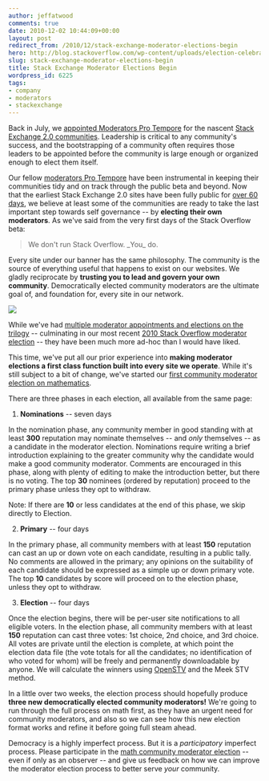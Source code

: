 ```yaml
---
author: jeffatwood
comments: true
date: 2010-12-02 10:44:09+00:00
layout: post
redirect_from: /2010/12/stack-exchange-moderator-elections-begin
hero: http://blog.stackoverflow.com/wp-content/uploads/election-celebration.jpg
slug: stack-exchange-moderator-elections-begin
title: Stack Exchange Moderator Elections Begin
wordpress_id: 6225
tags:
- company
- moderators
- stackexchange
---
```


Back in July, we [appointed Moderators Pro Tempore](http://blog.stackoverflow.com/2010/07/moderator-pro-tempore/) for the nascent [Stack Exchange 2.0 communities](http://stackexchange.com/sites). Leadership is critical to any community's success, and the bootstrapping of a community often requires those leaders to be appointed before the community is large enough or organized enough to elect them itself.

Our fellow [moderators Pro Tempore](http://blog.stackoverflow.com/2010/07/moderator-pro-tempore/) have been instrumental in keeping their communities tidy and on track through the public beta and beyond. Now that the earliest Stack Exchange 2.0 sites have been fully public for [over 60 days](http://blog.stackoverflow.com/2010/09/our-first-area-51-site-goes-public/), we believe at least some of the communities are ready to take the last important step towards self governance -- by **electing their own moderators**. As we've said from the very first days of the Stack Overflow beta:



<blockquote>
We don't run Stack Overflow. _You_ do.
</blockquote>



Every site under our banner has the same philosophy. The community is the source of everything useful that happens to exist on our websites. We gladly reciprocate by **trusting you to lead and govern your own community**. Democratically elected community moderators are the ultimate goal of, and foundation for, every site in our network.

[![](http://blog.stackoverflow.com/wp-content/uploads/election-celebration.jpg)](http://www.life.com/image/95883094)

While we've had [multiple moderator appointments and elections on the trilogy](http://blog.stackoverflow.com/category/moderators/) -- culminating in our most recent [2010 Stack Overflow moderator election](http://blog.stackoverflow.com/2010/02/stack-overflow-2010-moderator-election-results/) -- they have been much more ad-hoc than I would have liked. 

This time, we've put all our prior experience into **making moderator elections a first class function built into every site we operate**. While it's still subject to a bit of change, we've started our [first community moderator election on mathematics](http://math.stackexchange.com/election).

There are three phases in each election, all available from the same page:





  1. **Nominations** -- seven days  

In the nomination phase, any community member in good standing with at least **300** reputation may nominate themselves -- and _only_ themselves -- as a candidate in the moderator election. Nominations require writing a brief introduction explaining to the greater community why the candidate would make a good community moderator. Comments are encouraged in this phase, along with plenty of editing to make the introduction better, but there is no voting. The top **30** nominees (ordered by reputation) proceed to the primary phase unless they opt to withdraw.

Note: If there are **10** or less candidates at the end of this phase, we skip directly to Election. 


  2. **Primary** -- four days  

In the primary phase, all community members with at least **150** reputation can cast an up or down vote on each candidate, resulting in a public tally. No comments are allowed in the primary; any opinions on the suitability of each candidate should be expressed as a simple up or down primary vote. The top **10** candidates by score will proceed on to the election phase, unless they opt to withdraw. 


  3. **Election** -- four days  

Once the election begins, there will be per-user site notifications to all eligible voters. In the election phase, all community members with at least **150** reputation can cast three votes: 1st choice, 2nd choice, and 3rd choice. All votes are private until the election is complete, at which point the election data file (the vote totals for all the candidates; no identification of who voted for whom) will be freely and permanently downloadable by anyone. We will calculate the winners using [OpenSTV](http://www.openstv.org/) and the Meek STV method.


In a little over two weeks, the election process should hopefully produce **three new democratically elected community moderators!** We're going to run through the full process on math first, as they have an urgent need for community moderators, and also so we can see how this new election format works and refine it before going full steam ahead.

Democracy is a highly imperfect process. But it is a _participatory_ imperfect process. Please participate in the [math community moderator election](http://math.stackexchange.com/election) -- even if only as an observer -- and give us feedback on how we can improve the moderator election process to better serve _your_ community.

